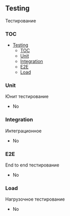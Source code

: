 ## Testing

Тестирование

### TOC

- [Testing](#testing)
  - [TOC](#toc)
  - [Unit](#unit)
  - [Integration](#integration)
  - [E2E](#e2e)
  - [Load](#load)

### Unit

Юнит тестирование

* No

### Integration

Интеграционное

* No

### E2E

End to end тестирование

* No

### Load

Нагрузочное тестирование

* No